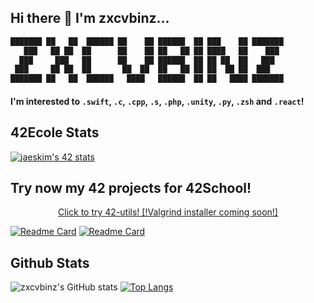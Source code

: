 ## Hi there 👋 I'm zxcvbinz...
```bash
███████ ██   ██  ██████ ██    ██ ██████  ██ ███    ██ ███████ 
   ███   ██ ██  ██      ██    ██ ██   ██ ██ ████   ██    ███  
  ███     ███   ██      ██    ██ ██████  ██ ██ ██  ██   ███   
 ███     ██ ██  ██       ██  ██  ██   ██ ██ ██  ██ ██  ███    
███████ ██   ██  ██████   ████   ██████  ██ ██   ████ ███████                                  
```    
#### I'm interested to `.swift`,  `.c`,   `.cpp`,   `.s`,   `.php`,   `.unity`,   `.py`,   `.zsh` and `.react`!                     
## 42Ecole Stats
[![jaeskim's 42 stats](https://badge42.herokuapp.com/api/stats/dlanotte)](https://github.com/JaeSeoKim/badge42)

## Try now my 42 projects for 42School!
<a href="https://github.com/zxcvbinz/42-utils"><p align="center">
	Click to try 42-utils! [!Valgrind installer coming soon!]
</p></a>

[![Readme Card](https://github-readme-stats.vercel.app/api/pin/?username=zxcvbinz&repo=42-utils&theme=radical)](https://github.com/zxcvbinz/42-utils)
[![Readme Card](https://github-readme-stats.vercel.app/api/pin/?username=zxcvbinz&repo=42-school&theme=radical)](https://github.com/zxcvbinz/42-school)

## Github Stats
![zxcvbinz's GitHub stats](https://github-readme-stats.vercel.app/api?username=zxcvbinz&show_icons=true&theme=radical)
[![Top Langs](https://github-readme-stats.vercel.app/api/top-langs/?username=zxcvbinz&layout=compact&theme=radical&langs_count=15)](https://github.com/zxcvbinz)
